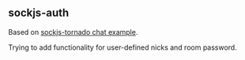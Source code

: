 sockjs-auth
-----------
Based on
[sockjs-tornado chat example](https://github.com/mrjoes/sockjs-tornado/tree/master/examples/chat).

Trying to add functionality for user-defined nicks and room password.

